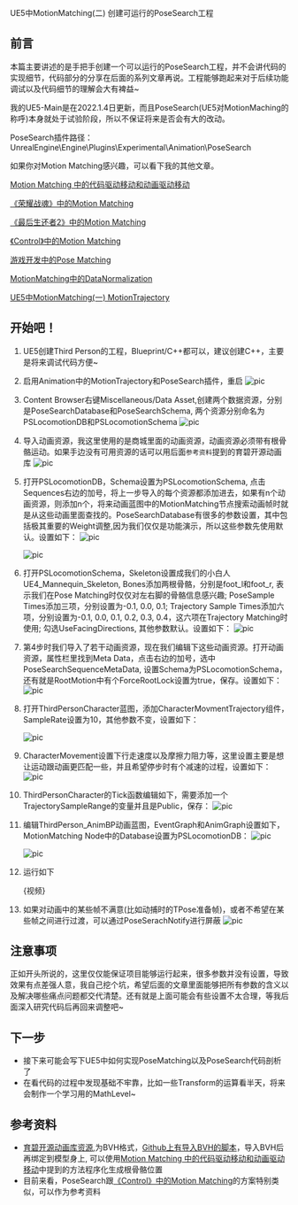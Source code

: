 UE5中MotionMatching(二) 创建可运行的PoseSearch工程

## 前言
本篇主要讲述的是手把手创建一个可以运行的PoseSearch工程，并不会讲代码的实现细节，代码部分的分享在后面的系列文章再说。工程能够跑起来对于后续功能调试以及代码细节的理解会大有裨益~

我的UE5-Main是在2022.1.4日更新，而且PoseSearch(UE5对MotionMaching的称呼)本身就处于试验阶段，所以不保证将来是否会有大的改动。

PoseSearch插件路径：UnrealEngine\Engine\Plugins\Experimental\Animation\PoseSearch

如果你对Motion Matching感兴趣，可以看下我的其他文章。

[Motion Matching 中的代码驱动移动和动画驱动移动](https://zhuanlan.zhihu.com/p/432663486)

[《荣耀战魂》中的Motion Matching](https://zhuanlan.zhihu.com/p/401890149)

[《最后生还者2》中的Motion Matching](https://zhuanlan.zhihu.com/p/403923793)

[《Control》中的Motion Matching](https://zhuanlan.zhihu.com/p/405873194)

[游戏开发中的Pose Matching](https://zhuanlan.zhihu.com/p/424382326)

[MotionMatching中的DataNormalization](https://zhuanlan.zhihu.com/p/414438466)

[UE5中MotionMatching(一) MotionTrajectory](https://zhuanlan.zhihu.com/p/453659782)


## 开始吧！
1. UE5创建Third Person的工程，Blueprint/C++都可以，建议创建C++，主要是将来调试代码方便~
   
2. 启用Animation中的MotionTrajectory和PoseSearch插件，重启
   ![pic](.\PoseSerachRunPic/1.png)

3. Content Browser右键Miscellaneous/Data Asset,创建两个数据资源，分别是PoseSearchDatabase和PoseSearchSchema, 两个资源分别命名为PSLocomotionDB和PSLocomotionSchema
   ![pic](.\PoseSerachRunPic/2.png)

4. 导入动画资源，我这里使用的是商城里面的动画资源，动画资源必须带有根骨骼运动。如果手边没有可用资源的话可以用后面`参考资料`提到的育碧开源动画库
   ![pic](.\PoseSerachRunPic/3.png)

5. 打开PSLocomotionDB，Schema设置为PSLocomotionSchema, 点击Sequences右边的加号，将上一步导入的每个资源都添加进去，如果有n个动画资源，则添加n个，将来动画蓝图中的MotionMatching节点搜索动画帧时就是从这些动画里面查找的。PoseSearchDatabase有很多的参数设置，其中包括极其重要的Weight调整,因为我们仅仅是功能演示，所以这些参数先使用默认。设置如下：
   ![pic](.\PoseSerachRunPic/4.png)
   
   ![pic](.\PoseSerachRunPic/5.png)

6. 打开PSLocomotionSchema，Skeleton设置成我们的小白人UE4_Mannequin_Skeleton, Bones添加两根骨骼，分别是foot_l和foot_r, 表示我们在Pose Matching时仅仅对左右脚的骨骼信息感兴趣; PoseSample Times添加三项，分别设置为-0.1, 0.0, 0.1; Trajectory Sample Times添加六项，分别设置为-0.1, 0.0, 0.1, 0.2, 0.3, 0.4，这六项在Trajectory Matching时使用; 勾选UseFacingDirections, 其他参数默认。设置如下：
   ![pic](.\PoseSerachRunPic/6.png)

7. 第4步时我们导入了若干动画资源，现在我们编辑下这些动画资源。打开动画资源，属性栏里找到Meta Data，点击右边的加号，选中PoseSearchSequenceMetaData, 设置Schema为PSLocomotionSchema，还有就是RootMotion中有个ForceRootLock设置为true，保存。设置如下：
   ![pic](.\PoseSerachRunPic/7.png)

8. 打开ThirdPersonCharacter蓝图，添加CharacterMovmentTrajectory组件，SampleRate设置为10，其他参数不变，设置如下：
   
   ![pic](.\PoseSerachRunPic/8.png)

9.  CharacterMovement设置下行走速度以及摩擦力阻力等，这里设置主要是想让运动跟动画更匹配一些，并且希望停步时有个减速的过程，设置如下：
    ![pic](.\PoseSerachRunPic/9.png)

10. ThirdPersonCharacter的Tick函数编辑如下，需要添加一个TrajectorySampleRange的变量并且是Public，保存：
    ![pic](.\PoseSerachRunPic/10.png)

11. 编辑ThirdPerson_AnimBP动画蓝图，EventGraph和AnimGraph设置如下，MotionMatching Node中的Database设置为PSLocomotionDB：
    ![pic](.\PoseSerachRunPic/11.png)

    ![pic](.\PoseSerachRunPic/12.png)

12. 运行如下
    
    {视频}

13. 如果对动画中的某些帧不满意(比如动捕时的TPose准备帧)，或者不希望在某些帧之间进行过渡，可以通过PoseSerachNotify进行屏蔽
    ![pic](.\PoseSerachRunPic/13.png)
    
## 注意事项
正如开头所说的，这里仅仅能保证项目能够运行起来，很多参数并没有设置，导致效果有点差强人意，我自己挖个坑，希望后面的文章里面能够把所有参数的含义以及解决哪些痛点问题都交代清楚。还有就是上面可能会有些设置不太合理，等我后面深入研究代码后再回来调整吧~

## 下一步
* 接下来可能会写下UE5中如何实现PoseMatching以及PoseSearch代码剖析了
* 在看代码的过程中发现基础不牢靠，比如一些Transform的运算看半天，将来会制作一个学习用的MathLevel~

## 参考资料
* [育碧开源动画库资源](https://github.com/ubisoft/ubisoft-laforge-animation-dataset),为BVH格式，[Github上有导入BVH的脚本](https://github.com/jhoolmans/mayaImporterBVH#installation)，导入BVH后再绑定到模型身上, 可以使用[Motion Matching 中的代码驱动移动和动画驱动移动](https://zhuanlan.zhihu.com/p/432663486)中提到的方法程序化生成根骨骼位置
* 目前来看，PoseSearch跟[《Control》中的Motion Matching](https://zhuanlan.zhihu.com/p/405873194)的方案特别类似，可以作为参考资料